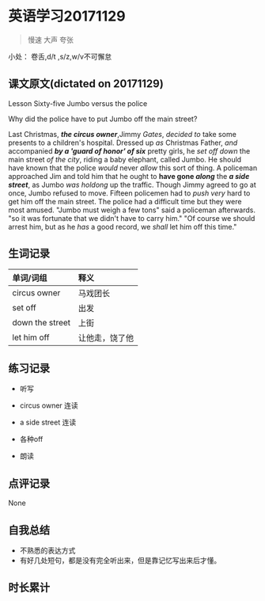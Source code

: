# 英语学习20171129

> 慢速 大声 夸张

小处： 卷舌,d/t ,s/z,w/v不可懈怠

## 课文原文(dictated on 20171129)
Lesson Sixty-five Jumbo versus the police

Why did the police have to put Jumbo off the main street?

Last Christmas, _**the circus owner**_,Jimmy _Gates_, _decided to_ take some presents to a children's hospital.
Dressed up _as_ Christmas Father, _and_ accompanied _**by a 'guard of honor' of six**_ pretty girls, he _set off down_  the main street _of the city_, riding a baby elephant, called Jumbo.
He should have known that the police _would_ never _allow_ this sort of thing.
A policeman approached Jim and told him that he ought to **have gone _along_** the _**a side street**_, as Jumbo _was holdong_ up the traffic.
Though Jimmy agreed to go at once, Jumbo refused to move.
Fifteen policemen had to _push very_ hard to get him off the main street.
The police had a difficult time but they were most amused.
"Jumbo must weigh a few tons" said a policeman afterwards.
"so it was fortunate that we didn't have to carry him."
"Of course we should arrest him, but as he _has_ a good record, we _shall_ let him off this time."

## 生词记录
| 单词/词组 | 释义   |
| :---- | :--- |
| circus owner | 马戏团长 |
|  set off  | 出发|
| down the street | 上街 |
| let him off | 让他走，饶了他 |

## 练习记录
* 听写
 * circus owner 连读
 * a side street 连读
 * 各种off

* 朗读

## 点评记录
None

## 自我总结
* 不熟悉的表达方式
* 有好几处短句，都是没有完全听出来，但是靠记忆写出来后才懂。

## 时长累计
